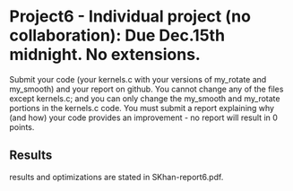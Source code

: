 # Project6 - Individual project (no collaboration): Due Dec.15th midnight. No extensions.
Submit your code (your kernels.c with your versions of my_rotate and my_smooth) and your report on github. You cannot change any of the files except kernels.c; and you can only change the my_smooth and my_rotate portions in the kernels.c code.
You must submit a report explaining why (and how) your code provides an improvement - no report will result in 0 points.

## Results
results and optimizations are stated in SKhan-report6.pdf.
